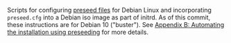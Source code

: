 Scripts for configuring [preseed files](https://wiki.debian.org/DebianInstaller/Preseed) for Debian Linux and incorporating `preseed.cfg` into a Debian iso image as part of initrd. As of this commit, these instructions are for Debian 10 ("buster"). See [Appendix B: Automating the installation using preseeding](https://www.debian.org/releases/buster/amd64/apb.en.html) for more details.
